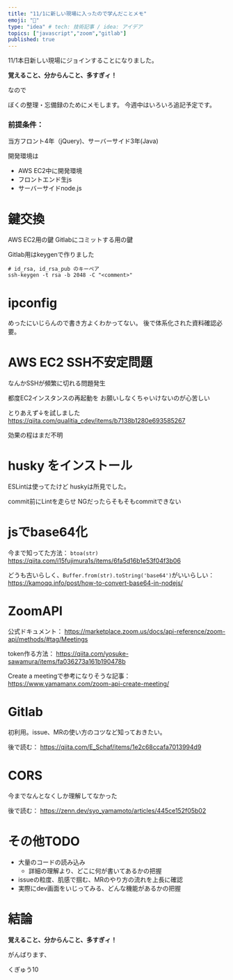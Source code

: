 ```yaml
---
title: "11/1に新しい現場に入ったので学んだことメモ"
emoji: "📝"
type: "idea" # tech: 技術記事 / idea: アイデア
topics: ["javascript","zoom","gitlab"]
published: true
---
```


11/1本日新しい現場にジョインすることになりました。

**覚えること、分からんこと、多すぎィ！**

なので

ぼくの整理・忘備録のためにメモします。
今週中はいろいろ追記予定です。

### 前提条件：

当方フロント4年（jQuery)、サーバーサイド3年(Java)

開発環境は
- AWS EC2中に開発環境
- フロントエンド生js
- サーバーサイドnode.js


# 鍵交換
AWS EC2用の鍵
Gitlabにコミットする用の鍵

Gitlab用はkeygenで作りました
```
# id_rsa, id_rsa_pub のキーペア
ssh-keygen -t rsa -b 2048 -C "<comment>"
```

# ipconfig
めったにいじらんので書き方よくわかってない。
後で体系化された資料確認必要。


# AWS EC2 SSH不安定問題

なんかSSHが頻繁に切れる問題発生

都度EC2インスタンスの再起動を
お願いしなくちゃいけないのが心苦しい

とりあえず↓を試しました
https://qiita.com/qualitia_cdev/items/b7138b1280e693585267

効果の程はまだ不明

# husky をインストール
ESLintは使ってたけど
huskyは所見でした。

commit前にLintを走らせ
NGだったらそもそもcommitできない

# jsでbase64化

今まで知ってた方法：
`btoa(str)`
https://qiita.com/i15fujimura1s/items/6fa5d16b1e53f04f3b06

どうも古いらしく、`Buffer.from(str).toString('base64')`がいいらしい：
https://kamoqq.info/post/how-to-convert-base64-in-nodejs/


# ZoomAPI

公式ドキュメント：
https://marketplace.zoom.us/docs/api-reference/zoom-api/methods/#tag/Meetings

token作る方法：
https://qiita.com/yosuke-sawamura/items/fa036273a161b190478b

Create a meetingで参考になりそうな記事：
https://www.yamamanx.com/zoom-api-create-meeting/


# Gitlab

初利用。issue、MRの使い方のコツなど知っておきたい。

後で読む：
https://qiita.com/E_Schaf/items/1e2c68ccafa7013994d9


# CORS

今までなんとなくしか理解してなかった

後で読む：
https://zenn.dev/syo_yamamoto/articles/445ce152f05b02


# その他TODO

- 大量のコードの読み込み
  - 詳細の理解より、どこに何が書いてあるかの把握
- issueの粒度、肌感で掴む、MRのやり方の流れを上長に確認
- 実際にdev画面をいじってみる、どんな機能があるかの把握

# 結論

**覚えること、分からんこと、多すぎィ！**

がんばります、

くぎゅう10